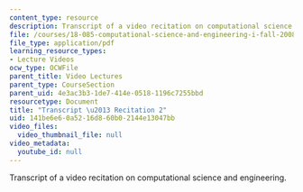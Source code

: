 ```yaml
---
content_type: resource
description: Transcript of a video recitation on computational science and engineering.
file: /courses/18-085-computational-science-and-engineering-i-fall-2008/141be6e60a5216d860b02144e13047bb_18-085F08-R02.pdf
file_type: application/pdf
learning_resource_types:
- Lecture Videos
ocw_type: OCWFile
parent_title: Video Lectures
parent_type: CourseSection
parent_uid: 4e3ac3b3-1de7-414e-0518-1196c7255bbd
resourcetype: Document
title: "Transcript \u2013 Recitation 2"
uid: 141be6e6-0a52-16d8-60b0-2144e13047bb
video_files:
  video_thumbnail_file: null
video_metadata:
  youtube_id: null
---
```

Transcript of a video recitation on computational science and engineering.


